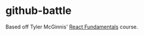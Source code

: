 # github-battle

Based off Tyler McGinnis' [React Fundamentals](https://github.com/tylermcginnis/react-fundamentals) course.